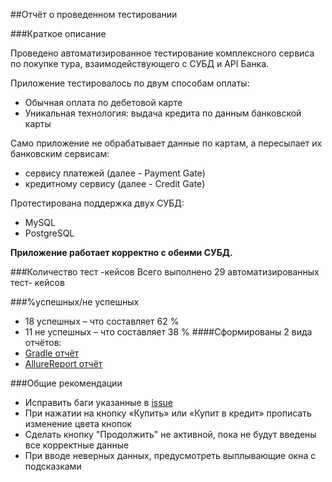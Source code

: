 ##Отчёт о проведенном тестировании

###Краткое описание

Проведено автоматизированное тестирование комплексного сервиса по покупке тура, взаимодействующего с СУБД и API Банка.

Приложение тестировалось по двум способам оплаты:
* Обычная оплата по дебетовой карте
* Уникальная технология: выдача кредита по данным банковской карты

Само приложение не обрабатывает данные по картам, а пересылает их банковским сервисам:
* сервису платежей (далее - Payment Gate)
* кредитному сервису (далее - Credit Gate)

Протестирована поддержка двух СУБД:
* MySQL
* PostgreSQL

**Приложение работает корректно с обеими СУБД.**

###Количество тест -кейсов
Всего выполнено 29 автоматизированных тест- кейсов

###%успешных/не успешных
* 18 успешных – что составляет 62 %
* 11 не успешных – что составляет 38 %
####Сформированы 2 вида отчётов:
* [Gradle отчёт](https://github.com/YuriKopshev/DiplomQA-Automation/issues/2)
* [AllureReport отчёт](https://github.com/YuriKopshev/DiplomQA-Automation/issues/1)

###Общие рекомендации
* Исправить баги указанные в [issue](https://github.com/YuriKopshev/DiplomQA-Automation/issues)
* При нажатии на кнопку «Купить» или  «Купит в кредит» прописать изменение цвета кнопок
* Сделать кнопку "Продолжить" не активной, пока не будут введены все корректные данные
* При вводе неверных данных, предусмотреть выплывающие окна с подсказками 
